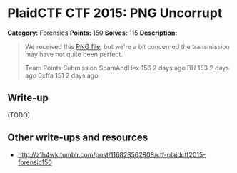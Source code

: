# PlaidCTF CTF 2015: PNG Uncorrupt

**Category:** Forensics
**Points:** 150
**Solves:** 115
**Description:**

> We received this [PNG file](http://play.plaidctf.com/files/corrupt_735acee15fa4f3be8ecd0c6bcf294fd4.png), but we're a bit concerned the transmission may have not quite been perfect.
> 
> 
> Team	Points	Submission
> SpamAndHex	156	2 days ago
> BU	153	2 days ago
> 0xffa	151	2 days ago

## Write-up

(TODO)

## Other write-ups and resources

* <http://z1h4wk.tumblr.com/post/116828562808/ctf-plaidctf2015-forensic150>
